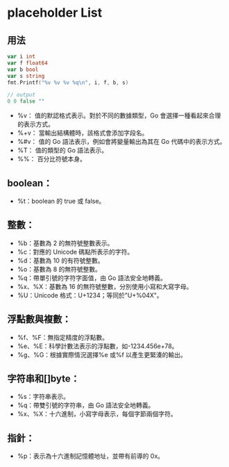 # placeholder List

## 用法

```go
var i int
var f float64
var b bool
var s string
fmt.Printf("%v %v %v %q\n", i, f, b, s)

// output
0 0 false ""
```

- %v： 值的默認格式表示。對於不同的數據類型，Go 會選擇一種看起來合理的表示方式。
- %+v： 當輸出結構體時，該格式會添加字段名。
- %#v： 值的 Go 語法表示，例如會將變量輸出為其在 Go 代碼中的表示方式。
- %T： 值的類型的 Go 語法表示。
- %%： 百分比符號本身。

## boolean：

- %t：boolean 的 true 或 false。

## 整數：

- %b：基數為 2 的無符號整數表示。
- %c：對應的 Unicode 碼點所表示的字符。
- %d：基數為 10 的有符號整數。
- %o：基數為 8 的無符號整數。
- %q：帶單引號的字符字面值，由 Go 語法安全地轉義。
- %x、%X：基數為 16 的無符號整數，分別使用小寫和大寫字母。
- %U：Unicode 格式：U+1234；等同於"U+%04X"。

## 浮點數與複數：

- %f、%F：無指定精度的浮點數。
- %e、%E：科學計數法表示的浮點數，如-1234.456e+78。
- %g、%G：根據實際情況選擇%e 或%f 以產生更緊湊的輸出。

## 字符串和[]byte：

- %s：字符串表示。
- %q：帶雙引號的字符串，由 Go 語法安全地轉義。
- %x、%X：十六進制，小寫字母表示，每個字節兩個字符。

## 指針：

- %p：表示為十六進制記憶體地址，並帶有前導的 0x。
